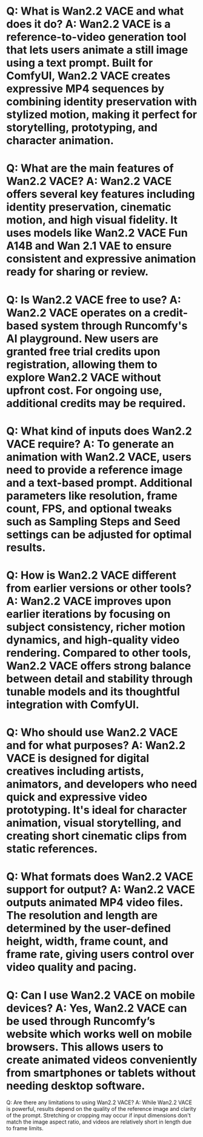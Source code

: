 Q:
What is Wan2.2 VACE and what does it do?
A:
Wan2.2 VACE is a reference-to-video generation tool that lets users animate a still image using a text prompt. Built for ComfyUI, Wan2.2 VACE creates expressive MP4 sequences by combining identity preservation with stylized motion, making it perfect for storytelling, prototyping, and character animation.
===
Q:
What are the main features of Wan2.2 VACE?
A:
Wan2.2 VACE offers several key features including identity preservation, cinematic motion, and high visual fidelity. It uses models like Wan2.2 VACE Fun A14B and Wan 2.1 VAE to ensure consistent and expressive animation ready for sharing or review.
===
Q:
Is Wan2.2 VACE free to use?
A:
Wan2.2 VACE operates on a credit-based system through Runcomfy's AI playground. New users are granted free trial credits upon registration, allowing them to explore Wan2.2 VACE without upfront cost. For ongoing use, additional credits may be required.
===
Q:
What kind of inputs does Wan2.2 VACE require?
A:
To generate an animation with Wan2.2 VACE, users need to provide a reference image and a text-based prompt. Additional parameters like resolution, frame count, FPS, and optional tweaks such as Sampling Steps and Seed settings can be adjusted for optimal results.
===
Q:
How is Wan2.2 VACE different from earlier versions or other tools?
A:
Wan2.2 VACE improves upon earlier iterations by focusing on subject consistency, richer motion dynamics, and high-quality video rendering. Compared to other tools, Wan2.2 VACE offers strong balance between detail and stability through tunable models and its thoughtful integration with ComfyUI.
===
Q:
Who should use Wan2.2 VACE and for what purposes?
A:
Wan2.2 VACE is designed for digital creatives including artists, animators, and developers who need quick and expressive video prototyping. It's ideal for character animation, visual storytelling, and creating short cinematic clips from static references.
===
Q:
What formats does Wan2.2 VACE support for output?
A:
Wan2.2 VACE outputs animated MP4 video files. The resolution and length are determined by the user-defined height, width, frame count, and frame rate, giving users control over video quality and pacing.
===
Q:
Can I use Wan2.2 VACE on mobile devices?
A:
Yes, Wan2.2 VACE can be used through Runcomfy’s website which works well on mobile browsers. This allows users to create animated videos conveniently from smartphones or tablets without needing desktop software.
===
Q:
Are there any limitations to using Wan2.2 VACE?
A:
While Wan2.2 VACE is powerful, results depend on the quality of the reference image and clarity of the prompt. Stretching or cropping may occur if input dimensions don't match the image aspect ratio, and videos are relatively short in length due to frame limits.